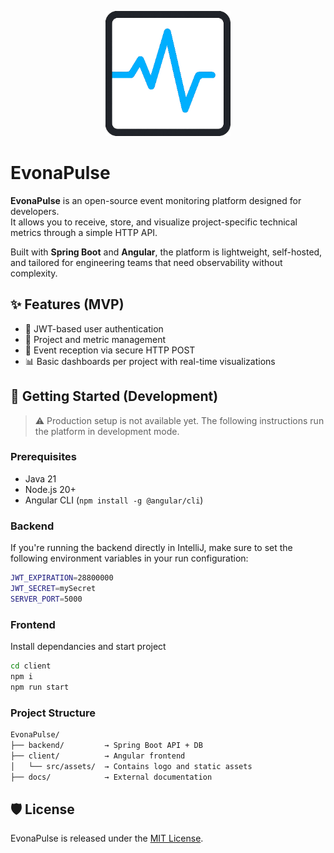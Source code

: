 <p align="center">
  <img src="docs/imgs/icon.png" alt="EvonaPulse Logo" width="200"/>
</p>

# EvonaPulse

**EvonaPulse** is an open-source event monitoring platform designed for developers.  
It allows you to receive, store, and visualize project-specific technical metrics through a simple HTTP API.

Built with **Spring Boot** and **Angular**, the platform is lightweight, self-hosted, and tailored for engineering teams that need observability without complexity.

## ✨ Features (MVP)

- 🔐 JWT-based user authentication  
- 📁 Project and metric management  
- 📡 Event reception via secure HTTP POST  
- 📊 Basic dashboards per project with real-time visualizations  

## 🚀 Getting Started (Development)

> ⚠️ Production setup is not available yet. The following instructions run the platform in development mode.

### Prerequisites

- Java 21  
- Node.js 20+  
- Angular CLI (`npm install -g @angular/cli`)

### Backend

If you're running the backend directly in IntelliJ, make sure to set the following environment variables in your run configuration:

```bash
JWT_EXPIRATION=28800000
JWT_SECRET=mySecret
SERVER_PORT=5000
```

### Frontend

Install dependancies and start project

```bash
cd client
npm i
npm run start
```

### Project Structure

```bash
EvonaPulse/
├── backend/         → Spring Boot API + DB
├── client/          → Angular frontend
│   └── src/assets/  → Contains logo and static assets
├── docs/            → External documentation
```

## 🛡 License

EvonaPulse is released under the [MIT License](./LICENSE).
